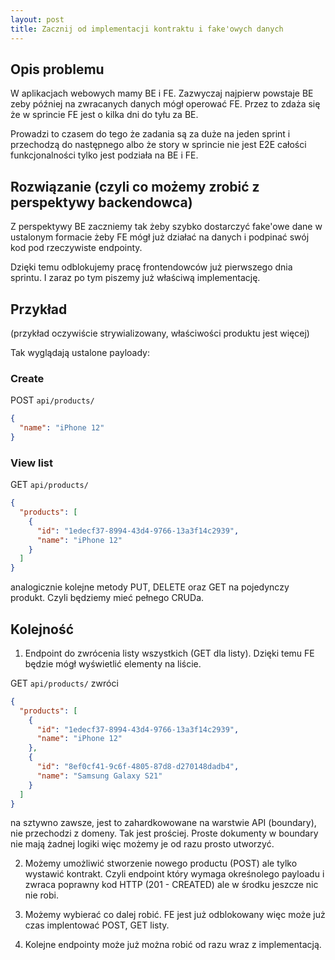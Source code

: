 ```yaml
---
layout: post
title: Zacznij od implementacji kontraktu i fake'owych danych
---
```


## Opis problemu

W aplikacjach webowych mamy BE i FE. Zazwyczaj najpierw powstaje BE zeby później na zwracanych danych mógł operować FE. Przez to zdaża się że w sprincie FE jest o kilka dni do tyłu za BE.

Prowadzi to czasem do tego że zadania są za duże na jeden sprint i przechodzą do następnego albo że story w sprincie nie jest E2E całości funkcjonalności tylko jest podziała na BE i FE.

## Rozwiązanie (czyli co możemy zrobić z perspektywy backendowca)

Z perspektywy BE zaczniemy tak żeby szybko dostarczyć fake'owe dane w ustalonym formacie żeby FE mógł już działać na danych i podpinać swój kod pod rzeczywiste endpointy.

Dzięki temu odblokujemy pracę frontendowców już pierwszego dnia sprintu. I zaraz po tym piszemy już właściwą implementację.

## Przykład

(przykład oczywiście strywializowany, właściwości produktu jest więcej)

Tak wyglądają ustalone payloady:

### Create

POST `api/products/`

```json
{
  "name": "iPhone 12"
}
```

### View list

GET `api/products/`

```json
{
  "products": [
    {
      "id": "1edecf37-8994-43d4-9766-13a3f14c2939",
      "name": "iPhone 12"
    }
  ]
}
```

analogicznie kolejne metody PUT, DELETE oraz GET na pojedynczy produkt. Czyli będziemy mieć pełnego CRUDa.

## Kolejność

1. Endpoint do zwrócenia listy wszystkich (GET dla listy). Dzięki temu FE będzie mógł wyświetlić elementy na liście.

GET `api/products/` zwróci

```json
{
  "products": [
    {
      "id": "1edecf37-8994-43d4-9766-13a3f14c2939",
      "name": "iPhone 12"
    },
    {
      "id": "8ef0cf41-9c6f-4805-87d8-d270148dadb4",
      "name": "Samsung Galaxy S21"
    }
  ]
}
```

na sztywno zawsze, jest to zahardkowowane na warstwie API (boundary), nie przechodzi z domeny. Tak jest prościej. Proste dokumenty w boundary nie mają żadnej logiki więc możemy je od razu prosto utworzyć.

2. Możemy umożliwić stworzenie nowego productu (POST) ale tylko wystawić kontrakt. Czyli endpoint który wymaga okreśnolego payloadu i zwraca poprawny kod HTTP (201 - CREATED) ale w środku jeszcze nic nie robi.

3. Możemy wybierać co dalej robić. FE jest już odblokowany więc może już czas implentować POST, GET listy.

4. Kolejne endpointy może już można robić od razu wraz z implementacją.
